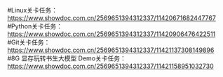 #Linux关卡任务：
https://www.showdoc.com.cn/2569651394312337/11420671682447767
</br>
#Python关卡任务：
https://www.showdoc.com.cn/2569651394312337/11420906476422511
</br>
#Git关卡任务：
https://www.showdoc.com.cn/2569651394312337/11421137308149896
</br>
#8G 显存玩转书生大模型 Demo关卡任务：
https://www.showdoc.com.cn/2569651394312337/11421158951032730

